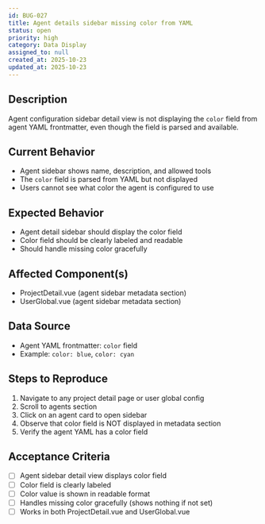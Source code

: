 ```yaml
---
id: BUG-027
title: Agent details sidebar missing color from YAML
status: open
priority: high
category: Data Display
assigned_to: null
created_at: 2025-10-23
updated_at: 2025-10-23
---
```


## Description
Agent configuration sidebar detail view is not displaying the `color` field from agent YAML frontmatter, even though the field is parsed and available.

## Current Behavior
- Agent sidebar shows name, description, and allowed tools
- The `color` field is parsed from YAML but not displayed
- Users cannot see what color the agent is configured to use

## Expected Behavior
- Agent detail sidebar should display the color field
- Color field should be clearly labeled and readable
- Should handle missing color gracefully

## Affected Component(s)
- ProjectDetail.vue (agent sidebar metadata section)
- UserGlobal.vue (agent sidebar metadata section)

## Data Source
- Agent YAML frontmatter: `color` field
- Example: `color: blue`, `color: cyan`

## Steps to Reproduce
1. Navigate to any project detail page or user global config
2. Scroll to agents section
3. Click on an agent card to open sidebar
4. Observe that color field is NOT displayed in metadata section
5. Verify the agent YAML has a color field

## Acceptance Criteria
- [ ] Agent sidebar detail view displays color field
- [ ] Color field is clearly labeled
- [ ] Color value is shown in readable format
- [ ] Handles missing color gracefully (shows nothing if not set)
- [ ] Works in both ProjectDetail.vue and UserGlobal.vue
